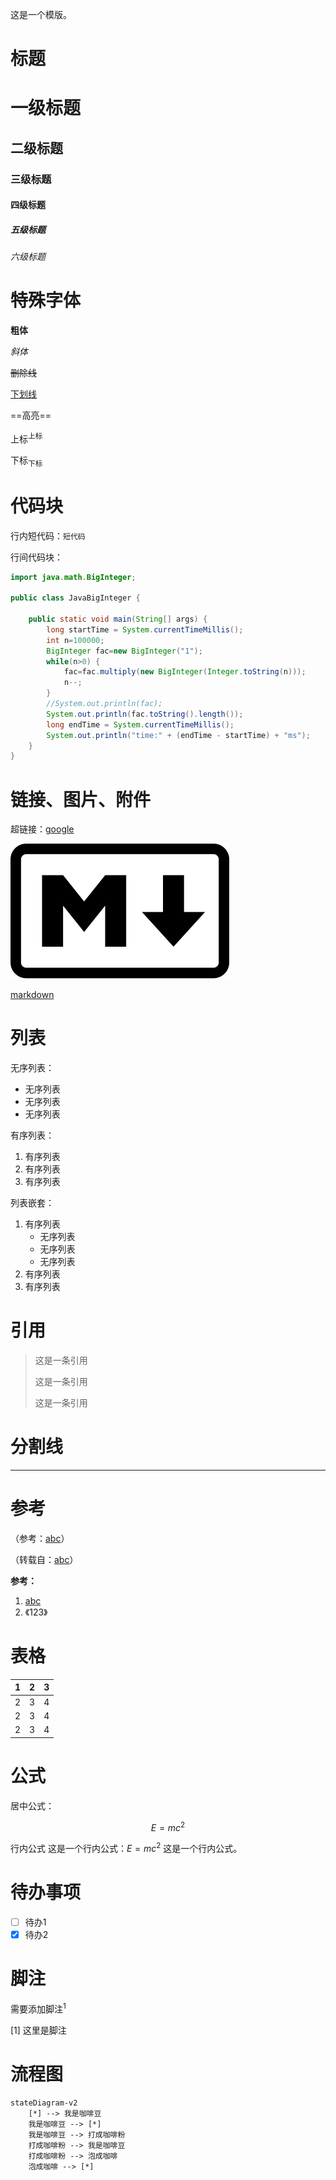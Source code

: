 
这是一个模版。

# 标题
# 一级标题
## 二级标题

### 三级标题

#### 四级标题

##### 五级标题

###### 六级标题

# 特殊字体

**粗体**

_斜体_

~~删除线~~

<u>下划线</u>

==高亮==

上标<sup>上标</sup>

下标<sub>下标</sub>

# 代码块

行内短代码：`短代码`

行间代码块：

```java
import java.math.BigInteger;

public class JavaBigInteger {

	public static void main(String[] args) {
		long startTime = System.currentTimeMillis();
		int n=100000;
		BigInteger fac=new BigInteger("1");
		while(n>0) {
			fac=fac.multiply(new BigInteger(Integer.toString(n)));
			n--;
		}
		//System.out.println(fac);
		System.out.println(fac.toString().length());
		long endTime = System.currentTimeMillis();
		System.out.println("time:" + (endTime - startTime) + "ms");
	}
}
```

# 链接、图片、附件

超链接：[google](www.google.com)

![](assets/example/Markdown.png)

[markdown](assets/example/Markdown%20-%20Wikipedia.mhtml)

# 列表

无序列表：
- 无序列表
- 无序列表
- 无序列表

有序列表：
1. 有序列表
2. 有序列表
3. 有序列表

列表嵌套：
1. 有序列表
    - 无序列表
    - 无序列表
    - 无序列表
2. 有序列表
3. 有序列表

# 引用

> 这是一条引用
> 
> 这是一条引用
> 
> 这是一条引用
> 

# 分割线

---

# 参考

（参考：[abc](https://abc.com)）

（转载自：[abc](https://abc.com)）

**参考：**
1. [abc](https://abc.com)
2. 《123》

# 表格

| 1   | 2   | 3   |
| --- | --- | --- |
| 2   | 3   | 4   |
| 2   | 3   | 4   |
| 2   | 3   | 4   |

# 公式

居中公式：

$$  
E=mc^2  
$$

行内公式 这是一个行内公式：$E=mc^2$ 这是一个行内公式。

# 待办事项

- [ ] 待办1
- [x] 待办2

# 脚注

需要添加脚注<sup>1</sup>

[1] 这里是脚注

# 流程图

```mermaid
stateDiagram-v2
    [*] --> 我是咖啡豆
    我是咖啡豆 --> [*]
    我是咖啡豆 --> 打成咖啡粉
    打成咖啡粉 --> 我是咖啡豆
    打成咖啡粉 --> 泡成咖啡
    泡成咖啡 --> [*]
```

